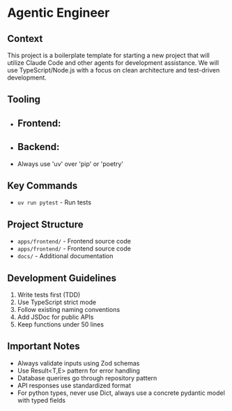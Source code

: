 # Agentic Engineer

## Context

This project is a boilerplate template for starting a new project that will utilize Claude Code and other agents for development assistance. We will use TypeScript/Node.js with a focus on clean architecture and test-driven development.

## Tooling

- Frontend:
  - 
- Backend:
  - 

- Always use 'uv' over 'pip' or 'poetry'

## Key Commands
- `uv run pytest` - Run tests

## Project Structure
- `apps/frontend/` - Frontend source code
- `apps/frontend/` - Frontend source code
- `docs/` - Additional documentation

## Development Guidelines
1. Write tests first (TDD)
2. Use TypeScript strict mode
3. Follow existing naming conventions
4. Add JSDoc for public APIs
5. Keep functions under 50 lines

## Important Notes
- Always validate inputs using Zod schemas
- Use Result<T,E> pattern for error handling
- Database querires go through repository pattern
- API responses use standardized format
- For python types, never use Dict, always use a concrete pydantic model with typed fields